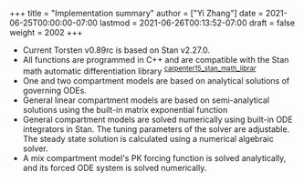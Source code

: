 +++
title = "Implementation summary"
author = ["Yi Zhang"]
date = 2021-06-25T00:00:00-07:00
lastmod = 2021-06-26T00:13:52-07:00
draft = false
weight = 2002
+++

-   Current Torsten v0.89rc is based on Stan v2.27.0.
-   All functions are programmed in C++ and are compatible
    with the Stan math automatic differentiation library <sup id="5edcf88ae76ae7132583b12fffe35055"><a href="#carpenter15_stan_math_librar" title="Carpenter, Hoffman, , Brubaker, Lee, Li, Peter \&amp; Betancourt, The {Stan} {Math} {Library}:  {Reverse}-{Mode} {Automatic}  {Differentiation} in {C}++, {arXiv:1509.07164 [cs]}, v(), (2015).">carpenter15_stan_math_librar</a></sup>
-   One and two compartment models are based on analytical solutions of governing ODEs.
-   General linear compartment models are based on semi-analytical solutions using the built-in matrix exponential function
-   General compartment models are solved numerically using built-in ODE integrators in Stan. The tuning parameters of the solver are adjustable. The steady state solution is calculated using a numerical algebraic solver.
-   A mix compartment model's PK forcing function is solved analytically, and its forced ODE system is solved numerically.
